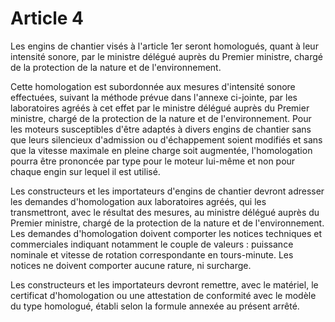 # Article 4

Les engins de chantier visés à l'article 1er seront homologués, quant à leur intensité sonore, par le ministre délégué auprès du Premier ministre, chargé de la protection de la nature et de l'environnement.

Cette homologation est subordonnée aux mesures d'intensité sonore effectuées, suivant la méthode prévue dans l'annexe ci-jointe, par les laboratoires agréés à cet effet par le ministre délégué auprès du Premier ministre, chargé de la protection de la nature et de l'environnement. Pour les moteurs susceptibles d'être adaptés à divers engins de chantier sans que leurs silencieux d'admission ou d'échappement soient modifiés et sans que la vitesse maximale en pleine charge soit augmentée, l'homologation pourra être prononcée par type pour le moteur lui-même et non pour chaque engin sur lequel il est utilisé.

Les constructeurs et les importateurs d'engins de chantier devront adresser les demandes d'homologation aux laboratoires agréés, qui les transmettront, avec le résultat des mesures, au ministre délégué auprès du Premier ministre, chargé de la protection de la nature et de l'environnement. Les demandes d'homologation doivent comporter les notices techniques et commerciales indiquant notamment le couple de valeurs : puissance nominale et vitesse de rotation correspondante en tours-minute. Les notices ne doivent comporter aucune rature, ni surcharge.

Les constructeurs et les importateurs devront remettre, avec le matériel, le certificat d'homologation ou une attestation de conformité avec le modèle du type homologué, établi selon la formule annexée au présent arrêté.
